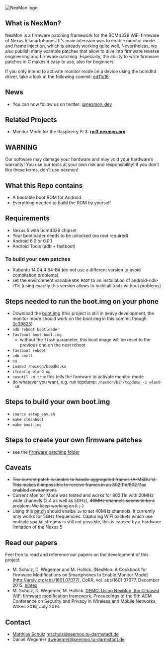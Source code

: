 ![NexMon logo](https://github.com/seemoo-lab/bcm-public/raw/master/logo/nexmon-logo-color.png)

## What is NexMon?

NexMon is a firmware patching framework for the BCM4339 WiFi firmware of Nexus 5 smartphones. It's main intension was to enable monitor mode and frame injection, which is already working quite well. Nevertheless, we also publish many example patches that allow to dive into firmware reverse engineering and firmware patching. Especially, the ability to write firmware patches in C makes it easy to use, also for beginners.

If you only intend to activate monitor mode on a device using the bcmdhd driver, take a look at the following commit: [ed11c18](https://github.com/seemoo-lab/bcm-public/commit/ed11c18aa89cd0374a3ce7655337cc0e4d1cdd0a)

## News

* You can now follow us on twitter: [@nexmon_dev](https://twitter.com/nexmon_dev)

## Related Projects
* Monitor Mode for the Raspberry Pi 3: **[rpi3.nexmon.org](http://rpi3.nexmon.org)**

## WARNING

Our software may damage your hardware and may void your hardware’s warranty! You use our tools at your own risk and responsibility! If you don't like these terms, don't use nexmon!

## What this Repo contains

* A bootable boot ROM for Android
* Everything needed to build the ROM by yourself

## Requirements

* Nexus 5 with bcm4339 chipset
* Your bootloader needs to be unlocked (no root required)
* Android 6.0 or 6.0.1
* Android Tools (adb + fastboot)

### To build your own patches

* Xubuntu 14.04.4 64-Bit (do not use a different version to avoid compilation problems)
* set the environment variable `NDK_ROOT` to an installation of android-ndk-r11c (using exactly this version allows to build all tools without problems)

## Steps needed to run the boot.img on your phone

* Download the [boot.img](https://github.com/seemoo-lab/bcm-public/raw/master/boot.img) (this project is still in heavy development, the monitor mode should work on the boot.img in this commit though: [2c39825](https://github.com/seemoo-lab/bcm-public/raw/2c3982518c89eb9580f868b2337c944d8405bf4a/boot.img))
* `adb reboot bootloader`
* `fastboot boot boot.img`
  * without the `flash` parameter, this boot image will be reset to the previous one on the next reboot
* `fastboot reboot`
* `adb shell`
* `su`
* `insmod /nexmon/bcmdhd.ko`
* `ifconfig wlan0 up`
* `nexutil -m true` this tells the firmware to activate monitor mode
* do whatever you want, e.g. run tcpdump: `/nexmon/bin/tcpdump -i wlan0 -s0`

## Steps to build your own boot.img
* `source setup_env.sh`
* `make cleanboot`
* `make boot.img`

## Steps to create your own firmware patches
* see the [firmware patching folder](https://github.com/seemoo-lab/bcm-public/tree/master/firmware_patching)

## Caveats
* ~~The current patch is unable to handle aggregated frames (A-MSDU's). This makes it impossible to receive frames in an 802.11n/802.11ac enabled environment.~~
 * Current Monitor Mode was tested and works for 802.11n with 20MHz wide channels (2.4 as well as 5GHz), ~~40MHz channels seems to be a problem. We keep working on it ;-)~~
 * Using this [patch](https://github.com/seemoo-lab/bcm-public/blob/90bed6e1c3ad70ddc23ccf44033b152e0db300b6/kernel_patches/40mhz_channels_5GHz.patch) should enalbe `iw` to set 40MHz channels. It currently only works for 5GHz frequencies. 
   Capturing WiFi packets which use mutliple spatial streams is still not possible, this is caused by a hardware limitation of the Nexus 5

## Read our papers

Feel free to read and reference our papers on the development of this project 

* M. Schulz, D. Wegemer and M. Hollick. [NexMon: A Cookbook for Firmware 
Modifications on Smartphones to Enable Monitor Mode]
(http://arxiv.org/abs/1601.07077), CoRR, vol. abs/1601.07077, December 2015. 
[bibtex](http://dblp.uni-trier.de/rec/bibtex/journals/corr/SchulzWH16)
* M. Schulz, D. Wegemer, M. Hollick. [DEMO: Using NexMon, the C-based WiFi 
firmware modification framework](https://dl.acm.org/citation.cfm?id=2942419), 
Proceedings of the 9th ACM Conference on Security and Privacy in Wireless and 
Mobile Networks, WiSec 2016, July 2016.

## Contact

* [Matthias Schulz](https://seemoo.tu-darmstadt.de/mschulz) <mschulz@seemoo.tu-darmstadt.de>
* Daniel Wegemer <dwegemer@seemoo.tu-darmstadt.de>
